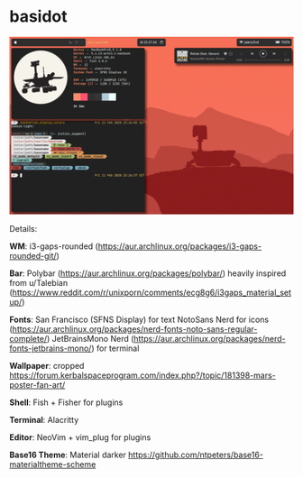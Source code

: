 # basidot

![Screenshot preview](https://github.com/parmigggiana/basidot/blob/master/Screenshot.png)


Details: 

**WM**: i3-gaps-rounded (https://aur.archlinux.org/packages/i3-gaps-rounded-git/)

**Bar**: Polybar (https://aur.archlinux.org/packages/polybar/)
				heavily inspired from u/Talebian (https://www.reddit.com/r/unixporn/comments/ecg8g6/i3gaps_material_setup/)

**Fonts**: San Francisco (SFNS Display) for text 
					 NotoSans Nerd for icons (https://aur.archlinux.org/packages/nerd-fonts-noto-sans-regular-complete/)
					JetBrainsMono Nerd (https://aur.archlinux.org/packages/nerd-fonts-jetbrains-mono/) for terminal

**Wallpaper**: cropped https://forum.kerbalspaceprogram.com/index.php?/topic/181398-mars-poster-fan-art/ 

**Shell**: Fish + Fisher for plugins

**Terminal**: Alacritty

**Editor**: NeoVim + vim_plug for plugins

**Base16 Theme**: Material darker https://github.com/ntpeters/base16-materialtheme-scheme
